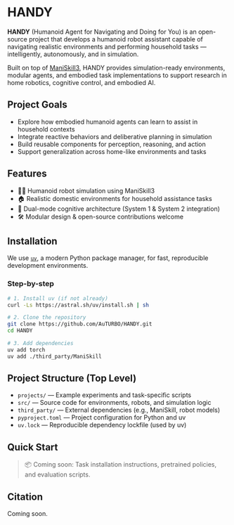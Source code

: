 # HANDY

**HANDY** (Humanoid Agent for Navigating and Doing for You) is an open-source project that develops a humanoid robot assistant capable of navigating realistic environments and performing household tasks — intelligently, autonomously, and in simulation.

Built on top of [ManiSkill3](https://github.com/haosulab/ManiSkill3), HANDY provides simulation-ready environments, modular agents, and embodied task implementations to support research in home robotics, cognitive control, and embodied AI.


## Project Goals

- Explore how embodied humanoid agents can learn to assist in household contexts
- Integrate reactive behaviors and deliberative planning in simulation
- Build reusable components for perception, reasoning, and action
- Support generalization across home-like environments and tasks

## Features

- 🧍‍♂️ Humanoid robot simulation using ManiSkill3
- 🏠 Realistic domestic environments for household assistance tasks
- 🧠 Dual-mode cognitive architecture (System 1 & System 2 integration)
- 🛠️ Modular design & open-source contributions welcome

## Installation

We use [`uv`](https://github.com/astral-sh/uv), a modern Python package manager, for fast, reproducible development environments.

### Step-by-step

```bash
# 1. Install uv (if not already)
curl -Ls https://astral.sh/uv/install.sh | sh

# 2. Clone the repository
git clone https://github.com/AuTURBO/HANDY.git
cd HANDY

# 3. Add dependencies
uv add torch
uv add ./third_party/ManiSkill
```

## Project Structure (Top Level)

- `projects/` — Example experiments and task-specific scripts
- `src/` — Source code for environments, robots, and simulation logic
- `third_party/` — External dependencies (e.g., ManiSkill, robot models)
- `pyproject.toml` — Project configuration for Python and uv
- `uv.lock` — Reproducible dependency lockfile (used by uv)


## Quick Start

> 📦 Coming soon: Task installation instructions, pretrained policies, and evaluation scripts.


## Citation

Coming soon.

